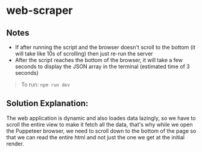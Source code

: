 # web-scraper

## Notes
- If after running the script and the browser doesn't scroll to the bottom (it will take like 10s of scrolling) then just re-run the server
- After the script reaches the bottom of the browser, it will take a few seconds to display the JSON array in the terminal (estimated time of 3 seconds)

> To run: `npm run dev`

## Solution Explanation:

The web application is dynamic and also loades data lazingly, so we have to scroll the entire view to make it fetch all the data, that's why while we open the Puppeteer browser, we need to scroll down to the bottom of the page so that we can read the entire html and not just the one we get at the initial render.
